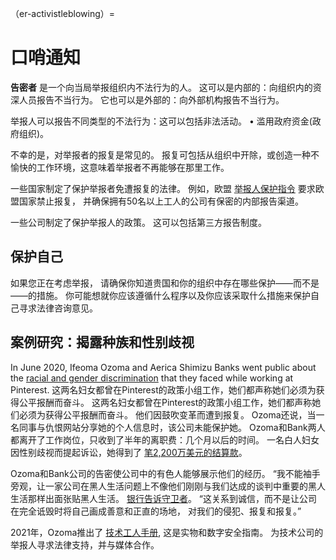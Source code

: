 （er-activistleblowing）=
# 口哨通知

**告密者** 是一个向当局举报组织内不法行为的人。 这可以是内部的：向组织内的资深人员报告不当行为。 它也可以是外部的：向外部机构报告不当行为。

举报人可以报告不同类型的不法行为：这可以包括非法活动。 • 滥用政府资金(政府组织)。

不幸的是，对举报者的报复是常见的。 报复可包括从组织中开除，或创造一种不愉快的工作环境，这意味着举报者不再能够在那里工作。

一些国家制定了保护举报者免遭报复的法律。 例如，欧盟 [举报人保护指令](https://www.cliffordchance.com/insights/resources/blogs/regulatory-investigations-financial-crime-insights/the-new-eu-whistleblower-protection-directive-are-the-member.html) 要求欧盟国家禁止报复， 并确保拥有50名以上工人的公司有保密的内部报告渠道。

一些公司制定了保护举报人的政策。 这可以包括第三方报告制度。

## 保护自己
如果您正在考虑举报， 请确保你知道贵国和你的组织中存在哪些保护――而不是――的措施。 你可能想就你应该遵循什么程序以及你应该采取什么措施来保护自己寻求法律咨询意见。 <!--(Link to legal advice disclaimer)-->

## 案例研究：揭露种族和性别歧视
In June 2020, Ifeoma Ozoma and Aerica Shimizu Banks went public about the [racial and gender discrimination](https://www.theguardian.com/technology/2020/dec/18/pinterest-gender-discrimination-lawsuit-black-workers) that they faced while working at Pinterest. 这两名妇女都曾在Pinterest的政策小组工作，她们都声称她们必须为获得公平报酬而奋斗。 这两名妇女都曾在Pinterest的政策小组工作，她们都声称她们必须为获得公平报酬而奋斗。 他们因鼓吹变革而遭到报复。 Ozoma还说，当一名同事与仇恨网站分享她的个人信息时，该公司未能保护她。 Ozoma和Bank两人都离开了工作岗位，只收到了半年的离职费：几个月以后的时间。 一名白人妇女因性别歧视而提起诉讼，她得到了 [笔2,200万美元的结算款](https://techcrunch.com/2020/12/15/pinterests-22-5m-settlement-highlights-techs-inequities-say-former-employees-who-alleged-discrimination/?guccounter=1&guce_referrer=aHR0cHM6Ly9lbi53aWtpcGVkaWEub3JnLw&guce_referrer_sig=AQAAACZ34jVrpq4QDy88mJNelRDz8GP8aOLKVD8QSy5jN5q3mgSFYc2g7BGJpcT1jrJxwCEbRhbE0MbBZVE3Cgyj4qjvfhdvWPVTGdwez9zsIsFnRArQev8e2plH0SmtILq2TNGbgqFHuEtehiJxaDhz0yXsCSLFoU9Xl8avKyirjHYp)。

Ozoma和Bank公司的告密使公司中的有色人能够展示他们的经历。 “我不能袖手旁观，让一家公司在黑人生活问题上不像他们刚刚与我们达成的谈判中重要的黑人生活那样出面张贴黑人生活。 [银行告诉守卫者](https://www.theguardian.com/technology/2020/dec/18/pinterest-gender-discrimination-lawsuit-black-workers)。 “这关系到诚信，而不是让公司在完全诋毁时将自己画成善意和正直的场地， 对我们的侵犯、报复和报复。”

2021年，Ozoma推出了 [技术工人手册](https://techworkerhandbook.org/), 这是实物和数字安全指南。 为技术公司的举报人寻求法律支持，并与媒体合作。 
